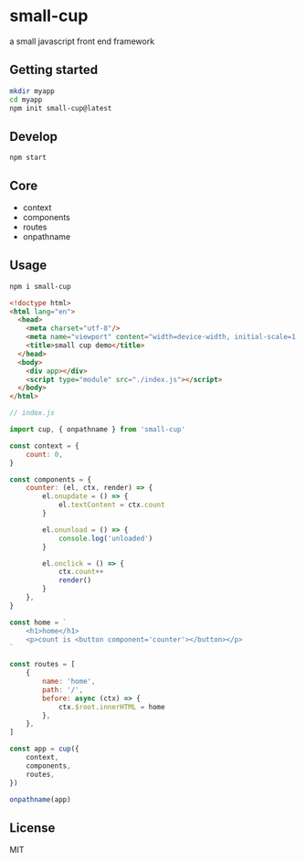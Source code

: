 # small-cup
a small javascript front end framework

## Getting started

```sh
mkdir myapp
cd myapp
npm init small-cup@latest
```

## Develop

```
npm start
```

## Core

- context
- components
- routes
- onpathname

## Usage

```sh
npm i small-cup
```

```html
<!doctype html>
<html lang="en">
  <head>
    <meta charset="utf-8"/>
    <meta name="viewport" content="width=device-width, initial-scale=1.0">
    <title>small cup demo</title>
  </head>
  <body>
    <div app></div>
    <script type="module" src="./index.js"></script>
  </body>
</html>

```

```javascript
// index.js

import cup, { onpathname } from 'small-cup'

const context = {
    count: 0,
}

const components = {
    counter: (el, ctx, render) => {
        el.onupdate = () => {
            el.textContent = ctx.count
        }

        el.onunload = () => {
            console.log('unloaded')
        }

        el.onclick = () => {
            ctx.count++
            render()
        }
    },
}

const home = `
    <h1>home</h1>
    <p>count is <button component='counter'></button></p>
`

const routes = [
    {
        name: 'home',
        path: '/',
        before: async (ctx) => {
            ctx.$root.innerHTML = home
        },
    },
]

const app = cup({
    context,
    components,
    routes,
})

onpathname(app)

```

## License

MIT
